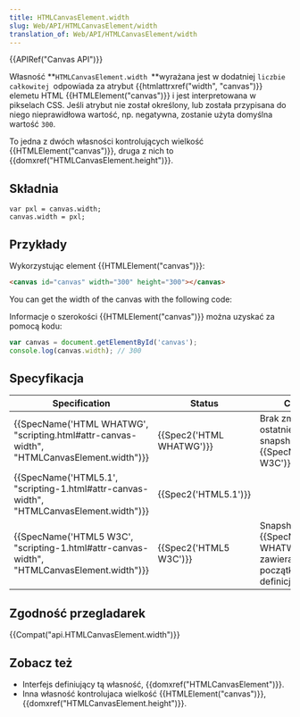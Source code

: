 ```yaml
---
title: HTMLCanvasElement.width
slug: Web/API/HTMLCanvasElement/width
translation_of: Web/API/HTMLCanvasElement/width
---
```

{{APIRef("Canvas API")}}

Własność **`HTMLCanvasElement.width `**wyrażana jest w dodatniej `liczbie całkowitej `odpowiada za atrybut {{htmlattrxref("width", "canvas")}} elemetu HTML {{HTMLElement("canvas")}} i jest interpretowana w pikselach CSS. Jeśli atrybut nie został określony, lub została przypisana do niego nieprawidłowa wartość, np. negatywna, zostanie użyta domyślna wartość `300`.

To jedna z dwóch własności kontrolujących wielkość {{HTMLElement("canvas")}}, druga z nich to {{domxref("HTMLCanvasElement.height")}}.

## Składnia

    var pxl = canvas.width;
    canvas.width = pxl;

## Przykłady

Wykorzystując element {{HTMLElement("canvas")}}:

```html
<canvas id="canvas" width="300" height="300"></canvas>
```

You can get the width of the canvas with the following code:

Informacje o szerokości {{HTMLElement("canvas")}} można uzyskać za pomocą kodu:

```js
var canvas = document.getElementById('canvas');
console.log(canvas.width); // 300
```

## Specyfikacja

| Specification                                                                                                            | Status                           | Comment                                                                         |
| ------------------------------------------------------------------------------------------------------------------------ | -------------------------------- | ------------------------------------------------------------------------------- |
| {{SpecName('HTML WHATWG', "scripting.html#attr-canvas-width", "HTMLCanvasElement.width")}} | {{Spec2('HTML WHATWG')}} | Brak zmian od ostatniego snapshota, {{SpecName('HTML5 W3C')}}            |
| {{SpecName('HTML5.1', "scripting-1.html#attr-canvas-width", "HTMLCanvasElement.width")}}     | {{Spec2('HTML5.1')}}     |                                                                                 |
| {{SpecName('HTML5 W3C', "scripting-1.html#attr-canvas-width", "HTMLCanvasElement.width")}} | {{Spec2('HTML5 W3C')}}     | Snapshot {{SpecName('HTML WHATWG')}} zawierający początkową definicje. |

## Zgodność przegladarek

{{Compat("api.HTMLCanvasElement.width")}}

## Zobacz też

- Interfejs definiujący tą własność, {{domxref("HTMLCanvasElement")}}.
- Inna własność kontrolujaca wielkość {{HTMLElement("canvas")}}, {{domxref("HTMLCanvasElement.height")}}.
